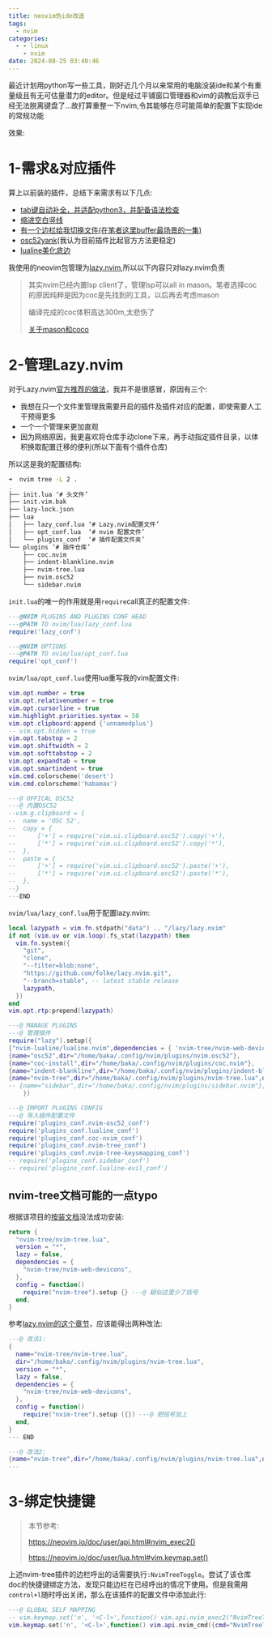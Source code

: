 ```yaml
---
title: neovim伪ide改造
tags:
  - nvim
categories:
  - - linux
    - nvim
date: 2024-08-25 03:40:46
---
```


最近计划用python写一些工具，刚好近几个月以来常用的电脑没装ide和某个有重量级且有无可估量潜力的editor。但是经过平铺窗口管理器和vim的调教后双手已经无法脱离键盘了...故打算重整一下nvim,令其能够在尽可能简单的配置下实现ide的常规功能

效果:
<img src="https://telegraph.7cmb.com/file/3c531b5595f845d8062a4.png" alt="" >

# 1-需求&对应插件

算上以前装的插件，总结下来需求有以下几点:
- [tab键自动补全，并适配python3，并配备语法检查](https://github.com/neoclide/coc.nvim)
- [缩进空白竖线](https://github.com/lukas-reineke/indent-blankline.nvim)
- [有一个边栏给我切换文件(在笔者这里buffer最场景的一集)](https://github.com/nvim-tree/nvim-tree.lua)
- [osc52yank](https://github.com/ojroques/nvim-osc52)(我认为目前插件比起官方方法更稳定)
- [lualine美化底边](https://github.com/nvim-lualine/lualine.nvim)

我使用的neovim包管理为[lazy.nvim](https://github.com/folke/lazy.nvim),所以以下内容只对lazy.nvim负责

> 其实nvim已经内置lsp client了，管理lsp可以all in mason。笔者选择coc的原因纯粹是因为coc是先找到的工具，以后再去考虑mason
> 
> 编译完成的coc体积高达300m,太悲伤了
>
> [关于mason和coco](https://github.com/neoclide/coc.nvim/discussions/4866)

# 2-管理Lazy.nvim

对于Lazy.nvim[官方推荐的做法](https://lazy.folke.io/usage/structuring)，我并不是很感冒，原因有三个:
- 我想在只一个文件里管理我需要开启的插件及插件对应的配置，即使需要人工干预得更多
- 一个一个管理来更加直观
- 因为网络原因，我更喜欢将仓库手动clone下来，再手动指定插件目录，以体积换取配置迁移的便利(所以下面有个插件仓库)


所以这是我的配置结构:
```bash
➜  nvim tree -L 2 .
.
├── init.lua ‘# 头文件’
├── init.vim.bak
├── lazy-lock.json
├── lua
│   ├── lazy_conf.lua ‘# Lazy.nvim配置文件’
│   ├── opt_conf.lua  ‘# nvim 配置文件’
│   └── plugins_conf  ‘# 插件配置文件夹’
└── plugins ‘# 插件仓库’
    ├── coc.nvim
    ├── indent-blankline.nvim
    ├── nvim-tree.lua
    ├── nvim.osc52
    └── sidebar.nvim

```

`init.lua`的唯一的作用就是用`require`call真正的配置文件:
```lua
---@NVIM PLUGINS AND PLUGINS CONF HEAD
---@PATH TO nvim/lua/lazy_conf.lua
require('lazy_conf')

---@NVIM OPTIONS
---@PATH TO nvim/lua/opt_conf.lua
require('opt_conf')

```

`nvim/lua/opt_conf.lua`使用lua重写我的vim配置文件:
```lua
vim.opt.number = true
vim.opt.relativenumber = true
vim.opt.cursorline = true
vim.highlight.priorities.syntax = 50 
vim.opt.clipboard:append {'unnamedplus'}
-- vim.opt.hidden = true
vim.opt.tabstop = 2
vim.opt.shiftwidth = 2
vim.opt.softtabstop = 2
vim.opt.expandtab = true
vim.opt.smartindent = true
vim.cmd.colorscheme('desert')
vim.cmd.colorscheme('habamax')

---@ OFFICAL OSC52
---@ 内置OSC52
--vim.g.clipboard = {
--	name = 'OSC 52',
--	copy = {
--		['+'] = require('vim.ui.clipboard.osc52').copy('+'),
--		['*'] = require('vim.ui.clipboard.osc52').copy('*'),
--	},
--	paste = {
--		['+'] = require('vim.ui.clipboard.osc52').paste('+'),
--		['*'] = require('vim.ui.clipboard.osc52').paste('*'),
--	},
--}
---END
```

`nvim/lua/lazy_conf.lua`用于配置lazy.nvim:
```lua
local lazypath = vim.fn.stdpath("data") .. "/lazy/lazy.nvim"
if not (vim.uv or vim.loop).fs_stat(lazypath) then
  vim.fn.system({
    "git",
    "clone",
    "--filter=blob:none",
    "https://github.com/folke/lazy.nvim.git",
    "--branch=stable", -- latest stable release
    lazypath,
  })
end
vim.opt.rtp:prepend(lazypath)

---@ MANAGE PLUGINS
---@ 管理插件
require("lazy").setup({
{"nvim-lualine/lualine.nvim",dependencies = { 'nvim-tree/nvim-web-devicons' }},
{name="osc52",dir="/home/baka/.config/nvim/plugins/nvim.osc52"},
{name="coc-install",dir="/home/baka/.config/nvim/plugins/coc.nvim"},
{name="indent-blankline",dir="/home/baka/.config/nvim/plugins/indent-blankline.nvim",main="ibl", --[[@module "ibl" @type ibl.config--]] opts={},},
{name="nvim-tree",dir="/home/baka/.config/nvim/plugins/nvim-tree.lua",dependencies={"nvim-tree/nvim-web-devicons",},opt={}},
-- {name="sidebar",dir="/home/baka/.config/nvim/plugins/sidebar.nvim"},
	})

---@ IMPORT PLUGINS CONFIG
---@ 导入插件配置文件
require('plugins_conf.nvim-osc52_conf')
require('plugins_conf.lualine_conf')
require('plugins_conf.coc-nvim_conf')
require('plugins_conf.nvim-tree_conf')
require('plugins_conf.nvim-tree-keysmapping_conf')
-- require('plugins_conf.sidebar_conf')
-- require('plugins_conf.lualine-evil_conf')
```

## nvim-tree文档可能的一点typo

根据该项目的[按装文档](https://github.com/nvim-tree/nvim-tree.lua/wiki/Installation)没法成功安装:
```lua
return {
  "nvim-tree/nvim-tree.lua",
  version = "*",
  lazy = false,
  dependencies = {
    "nvim-tree/nvim-web-devicons",
  },
  config = function()
    require("nvim-tree").setup {} ---@ 疑似这里少了括号
  end,
}
```

参考[lazy.nvim的这个章节](https://lazy.folke.io/developers)，应该能得出两种改法:
```lua
---@ 改法1:
{
  name="nvim-tree/nvim-tree.lua",
  dir="/home/baka/.config/nvim/plugins/nvim-tree.lua",
  version = "*",
  lazy = false,
  dependencies = {
    "nvim-tree/nvim-web-devicons",
  },
  config = function()
    require("nvim-tree").setup ({}) ---@ 把括号加上
  end,
}
--- END

---@ 改法2:
{name="nvim-tree",dir="/home/baka/.config/nvim/plugins/nvim-tree.lua",dependencies={"nvim-tree/nvim-web-devicons",},opt={}}
---

```

# 3-绑定快捷键

> 本节参考:
>
> https://neovim.io/doc/user/api.html#nvim_exec2()
>
> https://neovim.io/doc/user/lua.html#vim.keymap.set()

上述nvim-tree插件的边栏呼出的话需要执行`:NvimTreeToggle`。尝试了该仓库doc的快捷键绑定方法，发现只能边栏在已经呼出的情况下使用。但是我需用`control+l`随时呼出关闭，那么在该插件的配置文件中添加此行:
```lua
---@ GLOBAL SELF MAPPING
-- vim.keymap.set('n', '<C-l>',function() vim.api.nvim_exec2("NvimTreeToggle",{output}) end)
vim.keymap.set('n', '<C-l>',function() vim.api.nvim_cmd({cmd="NvimTreeToggle"},{output}) end)
```
